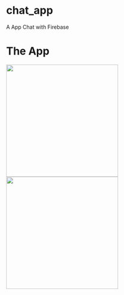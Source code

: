 # chat_app

A App Chat with Firebase

# The App

<p float="left">
  <img src="https://user-images.githubusercontent.com/62328990/108184591-f4446980-713d-11eb-8025-f2e0bba2a897.png" width="300" />
<img src="https://user-images.githubusercontent.com/62328990/108184605-f7d7f080-713d-11eb-8c54-a8739c38c082.jpg" width="300" />
</p>
